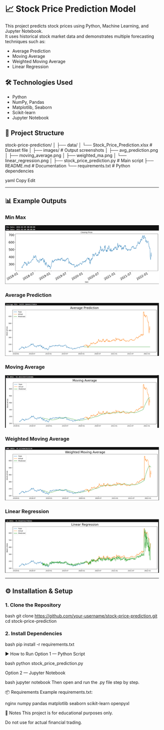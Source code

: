 # 📈 Stock Price Prediction Model

This project predicts stock prices using Python, Machine Learning, and Jupyter Notebook.  
It uses historical stock market data and demonstrates multiple forecasting techniques such as:
- Average Prediction
- Moving Average
- Weighted Moving Average
- Linear Regression

## 🛠️ Technologies Used
- Python
- NumPy, Pandas
- Matplotlib, Seaborn
- Scikit-learn
- Jupyter Notebook

## 📂 Project Structure

stock-price-prediction/
│
├── data/
│ └── Stock_Price_Prediction.xlsx # Dataset file
│
├── images/ # Output screenshots
│ ├── avg_prediction.png
│ ├── moving_average.png
│ ├── weighted_ma.png
│ └── linear_regression.png
│
├── stock_price_prediction.py # Main script
├── README.md # Documentation
└── requirements.txt # Python dependencies

yaml
Copy
Edit

---

## 📊 Example Outputs

### Min Max
![Minimum and Maximum](screenshots/min_max.png)

### Average Prediction
![Average Prediction](screenshots/avg_prediction.png)

### Moving Average
![Moving Average](screenshots/moving_average.png)

### Weighted Moving Average
![Weighted Moving Average](screenshots/weighted_moving_avg.png)

### Linear Regression
![Linear Regression](screenshots/linear_regression.png)

---

## ⚙️ Installation & Setup

### 1. Clone the Repository

bash
git clone https://github.com/your-username/stock-price-prediction.git
cd stock-price-prediction

### 2. Install Dependencies

bash
pip install -r requirements.txt

▶️ How to Run
Option 1 — Python Script

bash
python stock_price_prediction.py

Option 2 — Jupyter Notebook

bash
jupyter notebook
Then open and run the .py file step by step.

📦 Requirements
Example requirements.txt:

nginx
numpy
pandas
matplotlib
seaborn
scikit-learn
openpyxl

📌 Notes
This project is for educational purposes only.

Do not use for actual financial trading.
